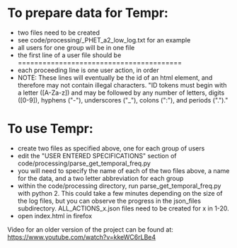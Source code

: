 # To prepare data for Tempr:
- two files need to be created
- see code/processing/_PHET_a2_low_log.txt for an example
- all users for one group will be in one file
- the first line of a user file should be ========================================
- each proceeding line is one user action, in order
- NOTE: These lines will eventually be the id of an html element, and therefore may not contain illegal characters. "ID tokens must begin with a letter ([A-Za-z]) and may be followed by any number of letters, digits ([0-9]), hyphens ("-"), underscores ("_"), colons (":"), and periods (".")."


# To use Tempr:
- create two files as specified above, one for each group of users
- edit the "USER ENTERED SPECIFICATIONS" section of code/processing/parse_get_temporal_freq.py
- you will need to specify the name of each of the two files above, a name for the data, and a two letter abbreviation for each group
- within the code/processing directory, run parse_get_temporal_freq.py with python 2. This could take a few minutes depending on the size of the log files, but you can observe the progress in the json_files subdirectory. ALL_ACTIONS_x.json files need to be created for x in 1-20.
- open index.html in firefox


Video for an older version of the project can be found at: https://www.youtube.com/watch?v=kkeWC6rLBe4
